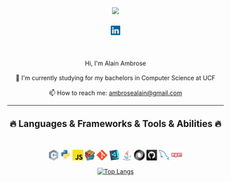 <h1 align="center">
  <a href="https://git.io/typing-svg">
    <img src="https://readme-typing-svg.herokuapp.com/?lines=Hello,+There!+👋;I'm+Alain+Ambrose....;Nice+to+meet+you!&&color=7b7b7a&center=true&size=30">
  </a>
</h1>

<h5 align="center">
  <code><a href="https://www.linkedin.com/in/alain-ambrose/" title="LinkedIn Profile"><img width="22" src="images/linkedin.svg"></a></code>
</h5>
<br>
<p align="center">
  Hi, I'm Alain Ambrose
  <br>
  <br>
  🔬 I'm currently studying for my bachelors in Computer Science at UCF
  <br>
  <br>
  📫 How to reach me: <a href="mailto: ambroselain@gmail.com">ambrosealain@gmail.com</a>
</p>

<hr>
<h2 align="center">🔥 Languages & Frameworks & Tools & Abilities 🔥</h2>
<br>
<p align="center">
  <code><img title="C" height="25" src="images/c.svg"></code>
  <code><img title="Python" height="25" src="images/python-original.svg"></code>
  <code><img title="Javascript" height="25" src="images/javascript.svg"></code>
  <code><img title="Problem Solving" height="25" src="images/problemSolving.png"></code>
  <code><img title="Git" height="25" src="images/git-original.svg"></code>
  <code><img title="Visual Studio Code" height="25" src="images/vscode.png"></code>
  <code><img title="Java" height="25" src="images/java-original.svg"></code>
  <code><img title="JSON" height="25" src="images/json.svg"></code>
  <code><img title="GitHub" height="25" src="images/github.svg"></code>
  <code><img title="MySQL" height="25" src="images/mysql.svg"></code>
  <code><img title="npm" height="25" src="images/npm.svg"></code>
</p>

<p align="center">
  <a href="https://github.com/anuraghazra/github-readme-stats">
    <img src="https://github-readme-stats.vercel.app/api/top-langs/?username=AlainAmbrose&layout=compact&langs_count=7&text_color=ffffff&bg_color=151515&hide=css,html,php" alt="Top Langs">
  </a>
</p>
